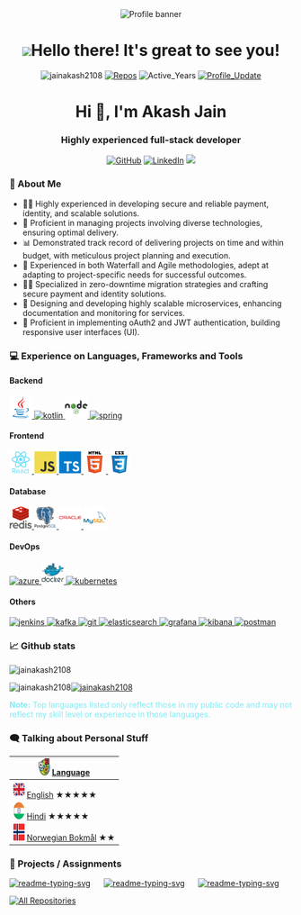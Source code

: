 <div style="text-align: center;">
  <img src="https://media.giphy.com/media/f3KwliaH4MLtli8z7D/giphy.gif?cid=790b7611596x4or6445w2lo4sh2swm6otup8j513i7b12h64&ep=v1_gifs_search&rid=giphy.gif&ct=g" alt="Profile banner" style="width: 900px; height: 600px;">
</div>

<h1 align="center"> <img src="https://emojis.slackmojis.com/emojis/images/1531849430/4246/blob-sunglasses.gif?1531849430" width="36"/>Hello there! It's great to see you!</h1>

<p align="center">
    <img src="https://komarev.com/ghpvc/?username=jainakash2108" alt="jainakash2108"/>  
    <a href="https://github.com/jainakash2108?tab=repositories" target="_blank"><img src="https://badges.pufler.dev/repos/jainakash2108" alt="Repos"/></a> 
    <img src="https://badges.pufler.dev/years/jainakash2108" alt="Active_Years"/>  
    <a href="https://github.com/jainakash2108/jainakash2108" target="_blank"><img alt="Profile_Update" src="https://img.shields.io/github/last-commit/jainakash2108/jainakash2108?label=Profile%20update&style=fflat-square"></a>
</p>

<h1 align="center">Hi 👋, I'm Akash Jain</h1>
<h3 align="center">Highly experienced full-stack developer</h3>

<p align="center"> 
    <a href="https://github.com/jainakash2108" target="_blank"><img alt="GitHub" src="https://img.shields.io/badge/-@jainakash2108-181717?style=flat-square&logo=GitHub&logoColor=white"></a>
    <a href="https://www.linkedin.com/in/jainakash2108" target="_blank"><img alt="LinkedIn" src="https://img.shields.io/badge/-jainakash2108-0077B5?style=flat-square&logo=Linkedin&logoColor=white"></a>
    <a href="mailto:jainakash.11@gmail.com"><img src="https://img.shields.io/badge/-jainakash.11@gmail.com-D14836?style=flat&logo=Gmail&logoColor=white"/></a>
    <!--<a href="https://wa.me/+000000000000" target="_blank"><img alt="WhatssApp" src="https://img.shields.io/badge/WhatsApp-%25D366.svg?&style=flat-square&logo=whatsapp&logoColor=white"></a>-->
</p>

### 👤 About Me

- 👨‍💻 Highly experienced in developing secure and reliable payment, identity, and scalable solutions.
- 🚀 Proficient in managing projects involving diverse technologies, ensuring optimal delivery.
- 📊 Demonstrated track record of delivering projects on time and within budget, with meticulous project planning and
  execution.
- 🔄 Experienced in both Waterfall and Agile methodologies, adept at adapting to project-specific needs for successful
  outcomes.
- 👨‍💻 Specialized in zero-downtime migration strategies and crafting secure payment and identity solutions.
- 🚀 Designing and developing highly scalable microservices, enhancing documentation and monitoring for services.
- 🔐 Proficient in implementing oAuth2 and JWT authentication, building responsive user interfaces (UI).

### 💻 Experience on Languages, Frameworks and Tools

#### Backend

<p align="left">
    <a href="https://www.java.com" target="_blank" rel="noreferrer"> <img src="https://raw.githubusercontent.com/devicons/devicon/master/icons/java/java-original.svg" alt="java" width="40" height="40"/> </a> 
    <a href="https://kotlinlang.org" target="_blank" rel="noreferrer"> <img src="https://www.vectorlogo.zone/logos/kotlinlang/kotlinlang-icon.svg" alt="kotlin" width="40" height="40"/> </a> 
    <a href="https://nodejs.org" target="_blank" rel="noreferrer"> <img src="https://raw.githubusercontent.com/devicons/devicon/master/icons/nodejs/nodejs-original-wordmark.svg" alt="nodejs" width="40" height="40"/> </a> 
    <a href="https://spring.io/" target="_blank" rel="noreferrer"> <img src="https://www.vectorlogo.zone/logos/springio/springio-icon.svg" alt="spring" width="40" height="40"/> </a> 
</p>

#### Frontend

<p align="left">
    <a href="https://reactjs.org/" target="_blank" rel="noreferrer"> <img src="https://raw.githubusercontent.com/devicons/devicon/master/icons/react/react-original-wordmark.svg" alt="react" width="40" height="40"/> </a> 
    <a href="https://developer.mozilla.org/en-US/docs/Web/JavaScript" target="_blank" rel="noreferrer"> <img src="https://raw.githubusercontent.com/devicons/devicon/master/icons/javascript/javascript-original.svg" alt="javascript" width="40" height="40"/> </a> 
    <a href="https://www.typescriptlang.org/" target="_blank" rel="noreferrer"> <img src="https://raw.githubusercontent.com/devicons/devicon/master/icons/typescript/typescript-original.svg" alt="typescript" width="40" height="40"/> </a> 
    <a href="https://www.w3.org/html/" target="_blank" rel="noreferrer"> <img src="https://raw.githubusercontent.com/devicons/devicon/master/icons/html5/html5-original-wordmark.svg" alt="html5" width="40" height="40"/> </a>  
    <a href="https://www.w3schools.com/css/" target="_blank" rel="noreferrer"> <img src="https://raw.githubusercontent.com/devicons/devicon/master/icons/css3/css3-original-wordmark.svg" alt="css3" width="40" height="40"/> </a> 
</p>

#### Database

<p align="left">
    <a href="https://redis.io" target="_blank" rel="noreferrer"> <img src="https://raw.githubusercontent.com/devicons/devicon/master/icons/redis/redis-original-wordmark.svg" alt="redis" width="40" height="40"/> </a> 
    <a href="https://www.postgresql.org" target="_blank" rel="noreferrer"> <img src="https://raw.githubusercontent.com/devicons/devicon/master/icons/postgresql/postgresql-original-wordmark.svg" alt="postgresql" width="40" height="40"/> </a> 
    <a href="https://www.oracle.com/" target="_blank" rel="noreferrer"> <img src="https://raw.githubusercontent.com/devicons/devicon/master/icons/oracle/oracle-original.svg" alt="oracle" width="40" height="40"/> </a> 
    <a href="https://www.mysql.com/" target="_blank" rel="noreferrer"> <img src="https://raw.githubusercontent.com/devicons/devicon/master/icons/mysql/mysql-original-wordmark.svg" alt="mysql" width="40" height="40"/> </a>
</p>

#### DevOps

<p align="left">
    <a href="https://azure.microsoft.com/en-in/" target="_blank" rel="noreferrer"> <img src="https://www.vectorlogo.zone/logos/microsoft_azure/microsoft_azure-icon.svg" alt="azure" width="40" height="40"/> </a> 
    <a href="https://www.docker.com/" target="_blank" rel="noreferrer"> <img src="https://raw.githubusercontent.com/devicons/devicon/master/icons/docker/docker-original-wordmark.svg" alt="docker" width="40" height="40"/> </a> 
    <a href="https://kubernetes.io" target="_blank" rel="noreferrer"> <img src="https://www.vectorlogo.zone/logos/kubernetes/kubernetes-icon.svg" alt="kubernetes" width="40" height="40"/> </a> 
</p>

#### Others

<p align="left">
    <a href="https://www.jenkins.io" target="_blank" rel="noreferrer"> <img src="https://www.vectorlogo.zone/logos/jenkins/jenkins-icon.svg" alt="jenkins" width="40" height="40"/> </a> 
    <a href="https://kafka.apache.org/" target="_blank" rel="noreferrer"> <img src="https://www.vectorlogo.zone/logos/apache_kafka/apache_kafka-icon.svg" alt="kafka" width="40" height="40"/> </a> 
    <a href="https://git-scm.com/" target="_blank" rel="noreferrer"> <img src="https://www.vectorlogo.zone/logos/git-scm/git-scm-icon.svg" alt="git" width="40" height="40"/> </a> 
    <a href="https://www.elastic.co" target="_blank" rel="noreferrer"> <img src="https://www.vectorlogo.zone/logos/elastic/elastic-icon.svg" alt="elasticsearch" width="40" height="40"/> </a> 
    <a href="https://grafana.com" target="_blank" rel="noreferrer"> <img src="https://www.vectorlogo.zone/logos/grafana/grafana-icon.svg" alt="grafana" width="40" height="40"/> </a> 
    <a href="https://www.elastic.co/kibana" target="_blank" rel="noreferrer"> <img src="https://www.vectorlogo.zone/logos/elasticco_kibana/elasticco_kibana-icon.svg" alt="kibana" width="40" height="40"/> </a> 
    <a href="https://postman.com" target="_blank" rel="noreferrer"> <img src="https://www.vectorlogo.zone/logos/getpostman/getpostman-icon.svg" alt="postman" width="40" height="40"/> </a> 
</p>

### 📈 Github stats

<p>
    <img align="center" src="https://github-readme-streak-stats.herokuapp.com/?user=jainakash2108&" alt="jainakash2108" />
</p>
<p>
    <img align="left" src="https://github-readme-stats.vercel.app/api/top-langs?username=jainakash2108&show_icons=true&locale=en&layout=compact" alt="jainakash2108" />
</p>
<p align="left"> 
    <a href="https://github.com/ryo-ma/github-profile-trophy">
        <img src="https://github-profile-trophy.vercel.app/?username=jainakash2108" alt="jainakash2108" />
    </a> 
</p>
<p style="font-size: 14px; color: #7cebf5; clear: both;">
    <b>Note:</b> Top languages listed only reflect those in my public code and may not reflect my skill level or experience in those languages.
</p>

### 🗨️ Talking about Personal Stuff

| <img src="https://github.com/jainakash2108/jainakash2108/blob/master/lang.svg" width="20px" height="30px"> [Language](README.md)          |
|-------------------------------------------------------------------------------------------------------------------------------------------|
| <img src="https://github.com/jainakash2108/jainakash2108/blob/master/uk.svg" width="20px" height="30px"> [English](README.md) ★★★★★       |
| <img src="https://github.com/jainakash2108/jainakash2108/blob/master/in.svg" width="20px" height="30px"> [Hindi](README.md) ★★★★★         |
| <img src="https://github.com/jainakash2108/jainakash2108/blob/master/no.svg" width="20px" height="30px"> [Norwegian Bokmål](README.md) ★★ |

### 📘 Projects / Assignments

<div style="display: flex;">
    <div style="flex: 33.3;">
        <div style="text-align: left;">
           <a href="https://github.com/jainakash2108/real-estate-loan-api"><img src="https://github-readme-stats.vercel.app/api/pin/?username=jainakash2108&repo=real-estate-loan-api&bg_color=1F222E&title_color=7cebf5&icon_color=2d7de4&theme=react&border_color=7cebf5&border_radius=10&show_icons=true" alt="readme-typing-svg"></a>
        </div>
    </div>
    <div style="flex: 33.3;">
        <div style="text-align: left;">
           <a href="https://github.com/jainakash2108/route-finder-api"><img src="https://github-readme-stats.vercel.app/api/pin/?username=jainakash2108&repo=route-finder-api&bg_color=1F222E&title_color=7cebf5&icon_color=2d7de4&theme=react&border_color=7cebf5&border_radius=10&show_icons=true" alt="readme-typing-svg"></a>
        </div>
    </div>
    <div style="flex: 33.3;">
        <div style="text-align: left;">
           <a href="https://github.com/jainakash2108/aws-lambda"><img src="https://github-readme-stats.vercel.app/api/pin/?username=jainakash2108&repo=aws-lambda&bg_color=1F222E&title_color=7cebf5&icon_color=2d7de4&theme=react&border_color=7cebf5&border_radius=10&show_icons=true" alt="readme-typing-svg"></a>
        </div>
    </div>
</div>
<p align="left">
  <a href="https://github.com/jainakash2108?tab=repositories"><img alt="All Repositories" title="All Repositories" src="https://custom-icon-badges.herokuapp.com/badge/-All%20Repos-2962FF?style=for-the-badge&logoColor=white&logo=repo"/></a>
</p>


